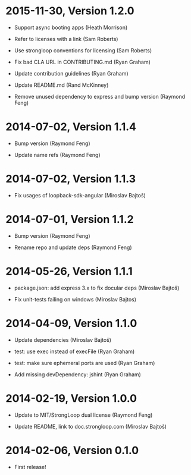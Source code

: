 2015-11-30, Version 1.2.0
=========================

 * Support async booting apps (Heath Morrison)

 * Refer to licenses with a link (Sam Roberts)

 * Use strongloop conventions for licensing (Sam Roberts)

 * Fix bad CLA URL in CONTRIBUTING.md (Ryan Graham)

 * Update contribution guidelines (Ryan Graham)

 * Update README.md (Rand McKinney)

 * Remove unused dependency to express and bump version (Raymond Feng)


2014-07-02, Version 1.1.4
=========================

 * Bump version (Raymond Feng)

 * Update name refs (Raymond Feng)


2014-07-02, Version 1.1.3
=========================

 * Fix usages of loopback-sdk-angular (Miroslav Bajtoš)


2014-07-01, Version 1.1.2
=========================

 * Bump version (Raymond Feng)

 * Rename repo and update deps (Raymond Feng)


2014-05-26, Version 1.1.1
=========================

 * package.json: add express 3.x to fix docular deps (Miroslav Bajtoš)

 * Fix unit-tests failing on windows (Miroslav Bajtos)


2014-04-09, Version 1.1.0
=========================

 * Update dependencies (Miroslav Bajtoš)

 * test: use exec instead of execFile (Ryan Graham)

 * test: make sure ephemeral ports are used (Ryan Graham)

 * Add missing devDependency: jshint (Ryan Graham)


2014-02-19, Version 1.0.0
=========================

 * Update to MIT/StrongLoop dual license (Raymond Feng)

 * Update README, link to doc.strongloop.com (Miroslav Bajtoš)


2014-02-06, Version 0.1.0
=========================

 * First release!
